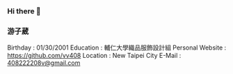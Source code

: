 ### Hi there 👋
### 游子葳 
Birthday : 01/30/2001
Education : 輔仁大學織品服飾設計組
Personal Website : https://github.com/vv408
Location : New Taipei City
E-Mail : 408222208v@gmail.com
